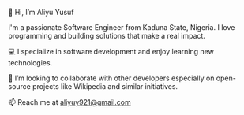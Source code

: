 👋 Hi, I’m Aliyu Yusuf

I'm a passionate Software Engineer from Kaduna State, Nigeria. I love programming and building solutions that make a real impact.

💻 I specialize in software development and enjoy learning new technologies.

💞️ I’m looking to collaborate with other developers especially on open-source projects like Wikipedia and similar initiatives.

📫 Reach me at aliyuy921@gmail.com 

<!---
Shaba50/Shaba50 is a ✨ special ✨ repository because its `README.md` (this file) appears on your GitHub profile.
You can click the Preview link to take a look at your changes.
--->
